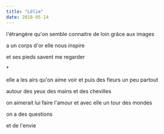 ```yaml
---
title: "Lélie"
date: 2018-05-14
---
```


l'étrangère qu'on semble connaitre
de loin grâce aux images

a un corps d'or
elle nous inspire

et ses pieds savent me regarder

\*

elle a les airs qu'on aime voir
et puis des fleurs un peu partout

autour des yeux des mains et des chevilles

on aimerait lui faire l'amour
et avec elle un tour des mondes

on a des questions

et de l'envie
